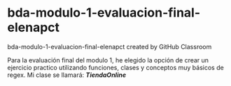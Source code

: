# bda-modulo-1-evaluacion-final-elenapct
bda-modulo-1-evaluacion-final-elenapct created by GitHub Classroom

Para la evaluación final del modulo 1, he elegido la opción de crear un ejercicio practico utilizando funciones, clases y conceptos muy básicos de regex.
Mi clase se llamará: ***TiendaOnline***
